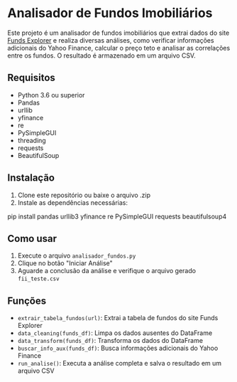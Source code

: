 # Analisador de Fundos Imobiliários

Este projeto é um analisador de fundos imobiliários que extrai dados do site [Funds Explorer](https://www.fundsexplorer.com.br/ranking) e realiza diversas análises, como verificar informações adicionais do Yahoo Finance, calcular o preço teto e analisar as correlações entre os fundos. O resultado é armazenado em um arquivo CSV.

## Requisitos

- Python 3.6 ou superior
- Pandas
- urllib
- yfinance
- re
- PySimpleGUI
- threading
- requests
- BeautifulSoup

## Instalação

1. Clone este repositório ou baixe o arquivo .zip
2. Instale as dependências necessárias:

pip install pandas urllib3 yfinance re PySimpleGUI requests beautifulsoup4

## Como usar

1. Execute o arquivo `analisador_fundos.py`
2. Clique no botão "Iniciar Análise"
3. Aguarde a conclusão da análise e verifique o arquivo gerado `fii_teste.csv`

## Funções

- `extrair_tabela_fundos(url)`: Extrai a tabela de fundos do site Funds Explorer
- `data_cleaning(funds_df)`: Limpa os dados ausentes do DataFrame
- `data_transform(funds_df)`: Transforma os dados do DataFrame
- `buscar_info_aux(funds_df)`: Busca informações adicionais do Yahoo Finance
- `run_analise()`: Executa a análise completa e salva o resultado em um arquivo CSV